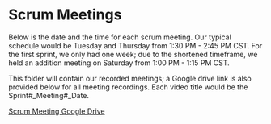 # Scrum Meetings

Below is the date and the time for each scrum meeting. Our typical schedule would be Tuesday and Thursday from 1:30 PM - 2:45 PM CST. For the first sprint, we only had one week; due to the shortened timeframe, we held an addition meeting on Saturday from 1:00 PM - 1:15 PM CST. 

This folder will contain our recorded meetings; a Google drive link is also provided below for all meeting recordings. Each video title would be the Sprint#_Meeting#_Date.

[Scrum Meeting Google Drive](https://drive.google.com/drive/folders/1KeQDRcOEK_edj5f_HYT_pXG98-AMoG1V?usp=sharing)
